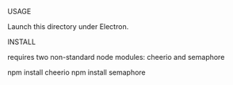 USAGE

Launch this directory under Electron.

INSTALL

requires two non-standard node modules: cheerio and semaphore

npm install cheerio
npm install semaphore